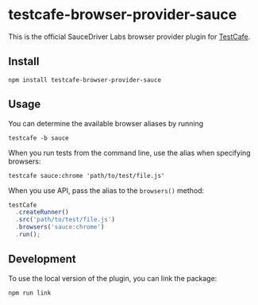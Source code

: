 # testcafe-browser-provider-sauce

This is the official SauceDriver Labs browser provider plugin for [TestCafe](http://devexpress.github.io/testcafe).

## Install

```
npm install testcafe-browser-provider-sauce
```

## Usage

You can determine the available browser aliases by running

```
testcafe -b sauce
```

When you run tests from the command line, use the alias when specifying browsers:

```
testcafe sauce:chrome 'path/to/test/file.js'
```

When you use API, pass the alias to the `browsers()` method:

```js
testCafe
  .createRunner()
  .src('path/to/test/file.js')
  .browsers('sauce:chrome')
  .run();
```

## Development

To use the local version of the plugin, you can link the package:

```
npm run link
```
